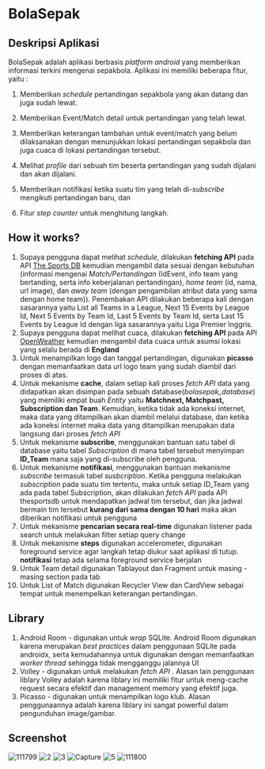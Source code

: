 # BolaSepak

  

## Deskripsi Aplikasi

  

BolaSepak adalah aplikasi berbasis *platform android* yang memberikan informasi terkini mengenai sepakbola. Aplikasi ini memiliki beberapa fitur, yaitu :

1. Memberikan *schedule* pertandingan sepakbola yang akan datang dan juga sudah lewat. 

2. Memberikan Event/Match detail untuk pertandingan yang telah lewat.

3. Memberikan keterangan tambahan untuk event/match yang belum dilaksanakan dengan menunjukkan lokasi pertandingan sepakbola dan juga cuaca di lokasi pertandingan tersebut.

4. Melihat *profile* dari sebuah tim beserta pertandingan yang sudah dijalani dan akan dijalani.

5. Memberikan notifikasi ketika suatu tim yang telah di-*subscribe* mengikuti pertandingan baru, dan

6. Fitur *step counter* untuk menghitung langkah.

  

## How it works?

1. Supaya pengguna dapat melihat *schedule*, dilakukan **fetching API** pada API [The Sports DB](https://thesportsdb.com/) kemudian mengambil data sesuai dengan kebutuhan (informasi mengenai *Match/Pertandingan* (IdEvent, info team yang bertanding, serta info keberjalanan pertandingan), *home team* (id, nama, url image), dan *away team* (dengan pengambilan atribut data yang sama dengan home team)). 
Penembakan API dilakukan beberapa kali dengan sasarannya yaitu List all Teams in a League, Next 15 Events by League Id, Next 5 Events by Team Id, Last 5 Events by Team Id, serta Last 15 Events by League Id dengan liga sasarannya yaitu Liga Premier Inggris.
2. Supaya pengguna dapat melihat cuaca, dilakukan **fetching API** pada API [OpenWeather](https://api.openweathermap.org/) kemudian mengambil data cuaca untuk asumsi lokasi yang selalu berada di **England**
3. Untuk menampilkan logo dan tanggal pertandingan, digunakan **picasso** dengan memanfaatkan data url logo team yang sudah diambil dari proses di atas.
4. Untuk mekanisme **cache**, dalam setiap kali proses *fetch API* data yang didapatkan akan disimpan pada sebuah database(*bolasepak_database*) yang memiliki empat buah *Entity* yaitu **Matchnext, Matchpast, Subscription dan Team**. Kemudian, ketika tidak ada koneksi internet, maka data yang ditampilkan akan diambil melalui database, dan ketika ada koneksi internet maka data yang ditampilkan merupakan data langsung dari proses *fetch API*
5. Untuk mekanisme **subscribe**, menggunakan bantuan satu tabel di database yaitu tabel *Subscription* di mana tabel tersebut menyimpan **ID_Team** mana saja yang di-subscribe oleh pengguna.
6. Untuk mekanisme **notifikasi**, menggunakan bantuan mekanisme *subscribe* termasuk tabel *susbcription*. Ketika pengguna melakukan *subscription* pada suatu tim tertentu, maka untuk setiap ID_Team yang ada pada tabel Subscription, akan dilakukan *fetch API* pada API thesportsdb untuk mendapatkan jadwal tim tersebut, dan jika jadwal bermain tim tersebut **kurang dari sama dengan 10 hari** maka akan diberikan notifikasi untuk pengguna
7. Untuk mekanisme **pencarian secara real-time** digunakan listener pada search untuk melakukan filter setiap query change
8. Untuk mekanisme **steps** digunakan accelerometer, digunakan foreground service agar langkah tetap diukur saat aplikasi di tutup. **notifikasi** tetap ada selama foreground service berjalan
9. Untuk Team detail digunakan Tablayout dan Fragment untuk masing - masing section pada tab
10. Untuk List of Match digunakan Recycler View dan CardView sebagai tempat untuk menempelkan keterangan pertandingan.
  

## Library
1. Android Room - digunakan untuk *wrap* SQLite. 
Android Room digunakan karena merupakan *best practices* dalam penggunaan SQLite pada androidx, serta kemudahannya untuk digunakan dengan memanfaatkan *worker thread* sehingga tidak mengganggu jalannya UI
2. Volley - digunakan untuk melakukan *fetch API* . Alasan lain penggunaan liblary Volley adalah karena liblary ini memiliki fitur untuk meng-cache request secara efektif dan management memory yang efektif juga.
3. Picasso - digunakan untuk menampilkan logo klub. Alasan penggunaannya adalah karena liblary ini sangat powerful dalam pengunduhan image/gambar.

  

## Screenshot
![111799](https://user-images.githubusercontent.com/38171936/76628664-ab6c5400-656f-11ea-916b-6ffd919d6ff1.jpg)
![2](https://user-images.githubusercontent.com/38171936/76620015-d7330e00-655e-11ea-9c95-b067cef111be.PNG)
![3](https://user-images.githubusercontent.com/38171936/76620018-d7cba480-655e-11ea-8c50-432027e29111.PNG)
![Capture](https://user-images.githubusercontent.com/38171936/76620016-d7330e00-655e-11ea-863d-a3c02f8c023b.PNG)
![5](https://user-images.githubusercontent.com/38171936/76620019-d8643b00-655e-11ea-9295-765d206c040d.PNG)
![111800](https://user-images.githubusercontent.com/38171936/76628666-ad361780-656f-11ea-8139-eb08229e7cd0.jpg)